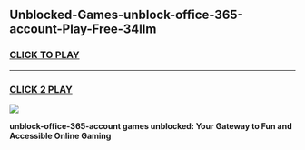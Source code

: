 
## Unblocked-Games-unblock-office-365-account-Play-Free-34llm
<h3>
<a href="https://premium76.site?title=unblock-office-365-account&ref=21A">CLICK TO PLAY</a></h3>
<hr>

<h3>
<a href="https://premium76.site?title=unblock-office-365-account&ref=21A">CLICK 2 PLAY</a>
  
</h3>

<a href="https://premium76.site?title=unblock-office-365-account&ref=21A"><img src="https://clearcache.store/games.png"></a>


**unblock-office-365-account games unblocked: Your Gateway to Fun and Accessible Online Gaming**
